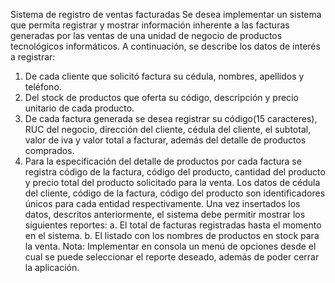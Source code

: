 Sistema de registro de ventas facturadas
Se desea implementar un sistema que permita registrar y mostrar información inherente
a las facturas generadas por las ventas de una unidad de negocio de productos tecnológicos
informáticos.
A continuación, se describe los datos de interés a registrar:
1. De cada cliente que solicitó factura su cédula, nombres, apellidos y teléfono.
2. Del stock de productos que oferta su código, descripción y precio unitario de cada
producto.
3. De cada factura generada se desea registrar su código(15 caracteres), RUC del
negocio, dirección del cliente, cédula del cliente, el subtotal, valor de iva y valor
total a facturar, además del detalle de productos comprados.
4. Para la especificación del detalle de productos por cada factura se registra código
de la factura, código del producto, cantidad del producto y precio total del
producto solicitado para la venta.
Los datos de cédula del cliente, código de la factura, código del producto son identificadores
únicos para cada entidad respectivamente.
Una vez insertados los datos, descritos anteriormente, el sistema debe permitir mostrar los
siguientes reportes:
a. El total de facturas registradas hasta el momento en el sistema.
b. El listado con los nombres de productos en stock para la venta.
Nota: Implementar en consola un menú de opciones desde el cual se puede seleccionar el
reporte deseado, además de poder cerrar la aplicación.
